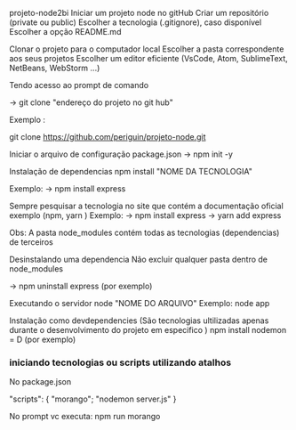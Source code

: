 projeto-node2bi
Iniciar um projeto node no gitHub
Criar um repositório (private ou public) Escolher a tecnologia (.gitignore), caso disponível Escolher a opção README.md

Clonar o projeto para o computador local
Escolher a pasta correspondente aos seus projetos Escolher um editor eficiente (VsCode, Atom, SublimeText, NetBeans, WebStorm ...)

Tendo acesso ao prompt de comando

-> git clone "endereço do projeto no git hub"

Exemplo  :

git clone https://github.com/periguin/projeto-node.git

Iniciar o arquivo de configuração package.json
-> npm init -y

Instalação de dependencias
npm install "NOME DA TECNOLOGIA"

Exemplo: -> npm install express

Sempre pesquisar a tecnologia no site que contém a documentação oficial exemplo (npm, yarn ) Exemplo: -> npm install express -> yarn add express

Obs: A pasta node_modules contém todas as tecnologias (dependencias) de terceiros

Desinstalando uma dependencia
Não excluir qualquer pasta dentro de node_modules

-> npm uninstall express (por exemplo)

Executando o servidor
node "NOME DO ARQUIVO" Exemplo: node app

Instalação como devdependencies
(São tecnologias ultilizadas apenas durante o desenvolvimento do projeto em especifico )
npm install nodemon = D     (por exemplo)

### iniciando tecnologias ou scripts utilizando atalhos
No package.json

"scripts": {
    "morango"; "nodemon server.js"
    }
    
   No prompt vc executa:
   npm run morango
